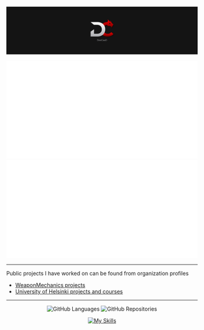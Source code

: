 <div align="center">

  ![banner](https://raw.githubusercontent.com/DeeCaaD/deecaad/main/DeeCaad_youtube_LinkedIn_banner.jpg)
  
  ![DeeCaaD's GitHub stats dark](https://raw.githubusercontent.com/DeeCaaD/github-stats/master/generated/overview.svg#gh-dark-mode-only)
  ![DeeCaaD's GitHub stats white](https://raw.githubusercontent.com/DeeCaaD/github-stats/master/generated/overview.svg#gh-light-mode-only)
</div>

---

Public projects I have worked on can be found from organization profiles
- [WeaponMechanics projects](https://github.com/WeaponMechanics)
- [University of Helsinki projects and courses](https://github.com/Perttu-Kangas)

---

<div align="center">
  
  ![GitHub Languages](https://api.githubtrends.io/user/svg/DeeCaaD/langs?time_range=one_year&loc_metric=added&theme=dark)
  ![GitHub Repositories](https://api.githubtrends.io/user/svg/DeeCaaD/repos?time_range=one_year&group=other&loc_metric=added&theme=dark)

  [![My Skills](https://skillicons.dev/icons?i=java,js,py,react,docker,postgresql,mongodb)](https://skillicons.dev)
</div>
